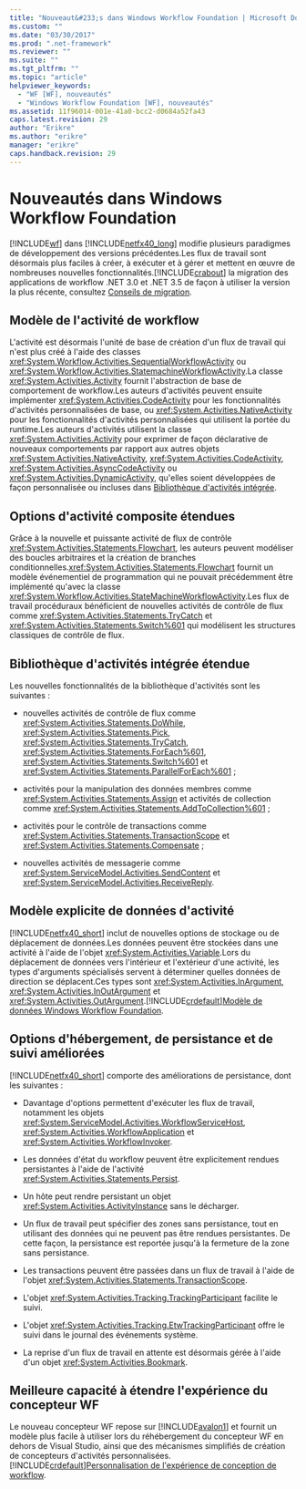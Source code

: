 ```yaml
---
title: "Nouveaut&#233;s dans Windows Workflow Foundation | Microsoft Docs"
ms.custom: ""
ms.date: "03/30/2017"
ms.prod: ".net-framework"
ms.reviewer: ""
ms.suite: ""
ms.tgt_pltfrm: ""
ms.topic: "article"
helpviewer_keywords: 
  - "WF [WF], nouveautés"
  - "Windows Workflow Foundation [WF], nouveautés"
ms.assetid: 11f96014-001e-41a0-bcc2-d0684a52fa43
caps.latest.revision: 29
author: "Erikre"
ms.author: "erikre"
manager: "erikre"
caps.handback.revision: 29
---
```

# Nouveaut&#233;s dans Windows Workflow Foundation
[!INCLUDE[wf](../../../includes/wf-md.md)] dans [!INCLUDE[netfx40_long](../../../includes/netfx40-long-md.md)] modifie plusieurs paradigmes de développement des versions précédentes.Les flux de travail sont désormais plus faciles à créer, à exécuter et à gérer et mettent en œuvre de nombreuses nouvelles fonctionnalités.[!INCLUDE[crabout](../../../includes/crabout-md.md)] la migration des applications de workflow .NET 3.0 et .NET 3.5 de façon à utiliser la version la plus récente, consultez [Conseils de migration](../../../docs/framework/windows-workflow-foundation//migration-guidance.md).  
  
## Modèle de l'activité de workflow  
 L'activité est désormais l'unité de base de création d'un flux de travail qui n'est plus créé à l'aide des classes <xref:System.Workflow.Activities.SequentialWorkflowActivity> ou <xref:System.Workflow.Activities.StatemachineWorkflowActivity>.La classe <xref:System.Activities.Activity> fournit l'abstraction de base de comportement de workflow.Les auteurs d'activités peuvent ensuite implémenter <xref:System.Activities.CodeActivity> pour les fonctionnalités d'activités personnalisées de base, ou <xref:System.Activities.NativeActivity> pour les fonctionnalités d'activités personnalisées qui utilisent la portée du runtime.Les auteurs d'activités utilisent la classe <xref:System.Activities.Activity> pour exprimer de façon déclarative de nouveaux comportements par rapport aux autres objets <xref:System.Activities.NativeActivity>, <xref:System.Activities.CodeActivity>, <xref:System.Activities.AsyncCodeActivity> ou <xref:System.Activities.DynamicActivity>, qu'elles soient développées de façon personnalisée ou incluses dans [Bibliothèque d'activités intégrée](../../../docs/framework/windows-workflow-foundation//net-framework-4-5-built-in-activity-library.md).  
  
## Options d'activité composite étendues  
 Grâce à la nouvelle et puissante activité de flux de contrôle <xref:System.Activities.Statements.Flowchart>, les auteurs peuvent modéliser des boucles arbitraires et la création de branches conditionnelles.<xref:System.Activities.Statements.Flowchart> fournit un modèle événementiel de programmation qui ne pouvait précédemment être implémenté qu'avec la classe <xref:System.Workflow.Activities.StateMachineWorkflowActivity>.Les flux de travail procéduraux bénéficient de nouvelles activités de contrôle de flux comme <xref:System.Activities.Statements.TryCatch> et <xref:System.Activities.Statements.Switch%601> qui modélisent les structures classiques de contrôle de flux.  
  
## Bibliothèque d'activités intégrée étendue  
 Les nouvelles fonctionnalités de la bibliothèque d'activités sont les suivantes :  
  
-   nouvelles activités de contrôle de flux comme <xref:System.Activities.Statements.DoWhile>, <xref:System.Activities.Statements.Pick>, <xref:System.Activities.Statements.TryCatch>, <xref:System.Activities.Statements.ForEach%601>, <xref:System.Activities.Statements.Switch%601> et <xref:System.Activities.Statements.ParallelForEach%601> ;  
  
-   activités pour la manipulation des données membres comme <xref:System.Activities.Statements.Assign> et activités de collection comme <xref:System.Activities.Statements.AddToCollection%601> ;  
  
-   activités pour le contrôle de transactions comme <xref:System.Activities.Statements.TransactionScope> et <xref:System.Activities.Statements.Compensate> ;  
  
-   nouvelles activités de messagerie comme <xref:System.ServiceModel.Activities.SendContent> et <xref:System.ServiceModel.Activities.ReceiveReply>.  
  
## Modèle explicite de données d'activité  
 [!INCLUDE[netfx40_short](../../../includes/netfx40-short-md.md)] inclut de nouvelles options de stockage ou de déplacement de données.Les données peuvent être stockées dans une activité à l'aide de l'objet <xref:System.Activities.Variable>.Lors du déplacement de données vers l'intérieur et l'extérieur d'une activité, les types d'arguments spécialisés servent à déterminer quelles données de direction se déplacent.Ces types sont <xref:System.Activities.InArgument>, <xref:System.Activities.InOutArgument> et <xref:System.Activities.OutArgument>.[!INCLUDE[crdefault](../../../includes/crdefault-md.md)][Modèle de données Windows Workflow Foundation](../../../docs/framework/windows-workflow-foundation//data-model.md).  
  
## Options d'hébergement, de persistance et de suivi améliorées  
 [!INCLUDE[netfx40_short](../../../includes/netfx40-short-md.md)] comporte des améliorations de persistance, dont les suivantes :  
  
-   Davantage d'options permettent d'exécuter les flux de travail, notamment les objets <xref:System.ServiceModel.Activities.WorkflowServiceHost>, <xref:System.Activities.WorkflowApplication> et <xref:System.Activities.WorkflowInvoker>.  
  
-   Les données d'état du workflow peuvent être explicitement rendues persistantes à l'aide de l'activité <xref:System.Activities.Statements.Persist>.  
  
-   Un hôte peut rendre persistant un objet <xref:System.Activities.ActivityInstance> sans le décharger.  
  
-   Un flux de travail peut spécifier des zones sans persistance, tout en utilisant des données qui ne peuvent pas être rendues persistantes. De cette façon, la persistance est reportée jusqu'à la fermeture de la zone sans persistance.  
  
-   Les transactions peuvent être passées dans un flux de travail à l'aide de l'objet <xref:System.Activities.Statements.TransactionScope>.  
  
-   L'objet <xref:System.Activities.Tracking.TrackingParticipant> facilite le suivi.  
  
-   L'objet <xref:System.Activities.Tracking.EtwTrackingParticipant> offre le suivi dans le journal des événements système.  
  
-   La reprise d'un flux de travail en attente est désormais gérée à l'aide d'un objet <xref:System.Activities.Bookmark>.  
  
## Meilleure capacité à étendre l'expérience du concepteur WF  
 Le nouveau concepteur WF repose sur [!INCLUDE[avalon1](../../../includes/avalon1-md.md)] et fournit un modèle plus facile à utiliser lors du réhébergement du concepteur WF en dehors de Visual Studio, ainsi que des mécanismes simplifiés de création de concepteurs d'activités personnalisées.[!INCLUDE[crdefault](../../../includes/crdefault-md.md)][Personnalisation de l'expérience de conception de workflow](../../../docs/framework/windows-workflow-foundation//customizing-the-workflow-design-experience.md).